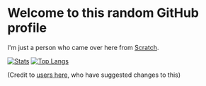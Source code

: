 # Welcome to this random GitHub profile

I'm just a person who came over here from [Scratch](https://scratch.mit.edu).

[![Stats](https://github-readme-stats.vercel.app/api?username=SausageMcSauce&show_icons=true)](https://github.com/anuraghazra/github-readme-stats) [![Top Langs](https://github-readme-stats.vercel.app/api/top-langs/?username=SausageMcSauce)](https://github.com/anuraghazra/github-readme-stats)


(Credit to [users here](https://github.com/SausageMcSauce/sausagemcsauce/pulls?q=is%3Apr), who have suggested changes to this)
